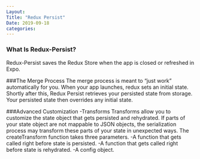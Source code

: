 ```yaml
---
Layout:
Title: "Redux Persist"
Date: 2019-09-18
categories:
---
```


### What Is Redux-Persist?
Redux-Persist saves the Redux Store when the app is closed or refreshed in Expo.

###The Merge Process
The merge process is meant to “just work” automatically for you.
When your app launches, redux sets an initial state. Shortly after this, Redux Persist retrieves your persisted state from storage. Your persisted state then overrides any initial state.
 
 ###Advanced Customization
 -Transforms
 Transforms allow you to customize the state object that gets persisted and rehydrated.
 If parts of your state object are not mappable to JSON objects, the serialization process may transform these parts of your state in unexpected ways. 
 The createTransform function takes three parameters.
 -A function that gets called right before state is persisted.
-A function that gets called right before state is rehydrated.
-A config object.

